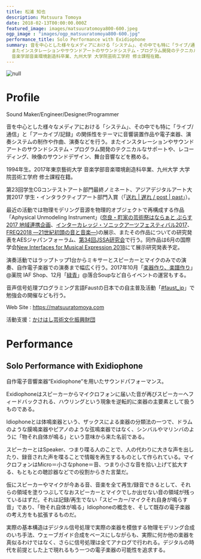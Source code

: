 ```yaml
---
title: 松浦 知也
description: Matsuura Tomoya
date: 2018-02-13T00:00:00.000Z
featured_image: images/matsuuratomoya800-600.jpeg
ogp_image : "images/ogp_matsuuratomoya800-600.jpg"
performance_title: Solo Performance with Exidiophone
summary: 音を中心とした様々なメディアにおける「システム」、その中でも特に「ライブ/通信」と「アーカイブ/記録」の関係性をテーマに音響装置作品や電子楽器、演奏システムの制作や作曲、演奏などを行う。
  またインスタレーションやサウンドアートのサウンドシステム・プログラム開発のテクニカルなサポートや、レコーディング、映像のサウンドデザイン、舞台音響などを務める。1994年生。2017年東京藝術大学
  音楽学部音楽環境創造科卒業、九州大学 大学院芸術工学府 修士課程在籍。
---
```

![null](/images/img_0952.jpg)

# Profile

Sound Maker/Engineer/Designer/Programmer

音を中心とした様々なメディアにおける「システム」、その中でも特に「ライブ/通信」と「アーカイブ/記録」の関係性をテーマに音響装置作品や電子楽器、演奏システムの制作や作曲、演奏などを行う。またインスタレーションやサウンドアートのサウンドシステム・プログラム開発のテクニカルなサポートや、レコーディング、映像のサウンドデザイン、舞台音響などを務める。

1994年生。2017年東京藝術大学 音楽学部音楽環境創造科卒業、九州大学 大学院芸術工学府 修士課程在籍。

第23回学生CGコンテストアート部門最終ノミネート、アジアデジタルアート大賞2017 学生・インタラクティブアート部門入賞（「[送れ | 遅れ / post | past](https://matsuuratomoya.com/works/post-past_sotsuten/)」）。

最近の活動では物理モデリング音源を物理的オブジェクトで再構成する作品「Aphysical Unmodeling Instrument」([奈良・町家の芸術祭はならぁと ぷらす2017 地域連携企画](http://hanarart.jp/2017/archives/2185)、[インターカレッジ・ソニックアーツフェスティバル2017](http://ic.jssa.info/)、[FREQ2018 ―21世紀初頭の音と音楽―](https://matsuuratomoya.com/info/2018-03-23/freq2018/))の展示、またその作品についての研究発表をAESジャパンフォーラム、[第34回JSSA研究会](http://jssa.info/publication)で行う。同作品は6月の国際学会[New Interfaces for Musical Expression 2018](http://nime2018.org/)にて展示研究発表予定。

演奏活動ではラップトップ1台からミキサーとスピーカーとマイクのみでの演奏、自作電子楽器での演奏まで幅広く行う。2017年10月「[楽器作り、楽譜作り](https://matsuuratomoya.com/info/2017-09-16/iaf_live/)」@薬院 IAF Shop、12月「[緑青](https://matsuuratomoya.com/info/2017-11-30/rokushou_0/)」@落合Soupなど自らイベントの運営もする。

音声信号処理プログラミング言語Faustの日本での自主普及活動「[\#faust_jp](https://faust-jp.connpass.com/)」で勉強会の開催なども行う。

Web Site : <https://matsuuratomoya.com>

活動支援：[かけはし芸術文化振興財団](http://www.kakehashi-foundation.jp/activity/support/2018/)

# Performance

## Solo Performance with Exidiophone

自作電子音響楽器“Exidiophone”を用いたサウンドパフォーマンス。

Exidiophoneはスピーカーからマイクロフォンに届いた音が再びスピーカーへフィードバックされる、ハウリングという現象を逆転的に楽器の主要素として扱うものである。

Idiophoneとは体鳴楽器という、ザックスによる楽器の分類法の一つで、ドラムのような膜鳴楽器やピアノのような弦鳴楽器ではなく、シンバルやマリンバのように「物それ自体が鳴る」という意味から来た名前である。

スピーカーとはSpeaker、つまり喋る人のことで、人の代わりに大きな声を出したり、録音された声を喋ることで情報を再生するものとして作られている。マイクロフォンはMicro＝小さなphone＝音、つまり小さな音を拾い上げて拡大する、もともとの聴診器などでの役割からきた言葉だ。

仮にスピーカーやマイクが今ある音、音楽を全て再生/録音できるとして、それらの領域を塗りつぶしてなおスピーカーとマイクでしか出せない音の領域が残っているはずだ。それは記録/再生でない「スピーカー/マイクそれ自身が鳴らす音」であり、「物それ自体が鳴る」Idiophoneの概念を、そして既存の電子楽器の考え方をも拡張するものだ。

実際の基本構造はデジタル信号処理で実際の楽器を模倣する物理モデリング合成のいち手法、ウェーブガイド合成をベースにしながらも、実際に何か他の楽器を真似るわけではなく、さらに信号処理は全てアナログで行われる。デジタルの時代を前提とした上で現れるもう一つの電子楽器の可能性を追求する。
